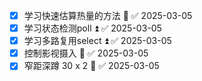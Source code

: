 - [x] 学习快速估算热量的方法 🔺 ✅ 2025-03-05
- [x] 学习状态检测poll ⏫ ✅ 2025-03-05
- [x] 学习多路复用select ⏫ ✅ 2025-03-05
- [x] 控制影视摄入 🔼 ✅ 2025-03-05
- [x] 窄距深蹲 30 x 2 🔽 ✅ 2025-03-05